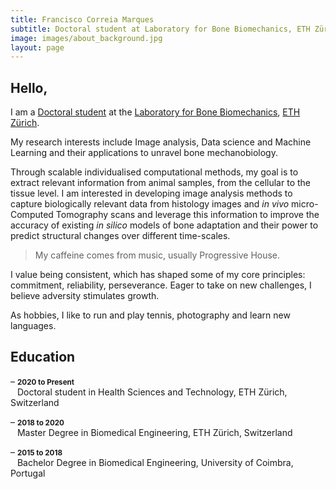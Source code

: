 ```yaml
---
title: Francisco Correia Marques
subtitle: Doctoral student at Laboratory for Bone Biomechanics, ETH Zürich.
image: images/about_background.jpg
layout: page
---
```


## Hello,

I am a <a href="https://www.bone.ethz.ch/the-group/people/person-detail.MjUyMTcy.TGlzdC8xMzcyLC01MzUzOTg1MDM=.html">Doctoral student</a> at the <a href="https://www.bone.ethz.ch/"> Laboratory for Bone Biomechanics</a>, <a href="https://ethz.ch/en.html">ETH Zürich</a>.

My research interests include Image analysis, Data science and Machine Learning and their applications to unravel bone mechanobiology.

Through scalable individualised computational methods, my goal is to extract relevant information from animal samples, from the cellular to the tissue level. I am interested in developing image analysis methods to capture biologically relevant data from histology images and *in vivo* micro-​Computed Tomography scans and leverage this information to improve the accuracy of existing *in silico* models of bone adaptation and their power to predict structural changes over different time-​scales.

> My caffeine comes from music, usually Progressive House.

I value being consistent, which has shaped some of my core principles: commitment, reliability, perseverance. Eager to take on new challenges, I believe adversity stimulates growth.

As hobbies, I like to run and play tennis, photography and learn new languages.

## Education

– <small>**2020 to Present**</small> <br>
&ensp;&nbsp;Doctoral student in Health Sciences and Technology, ETH Zürich, Switzerland <br>

– <small>**2018 to 2020**</small> <br>
&ensp;&nbsp;Master Degree in Biomedical Engineering, ETH Zürich, Switzerland <br>

– <small>**2015 to 2018**</small> <br>
&ensp;&nbsp;Bachelor Degree in Biomedical Engineering, University of Coimbra, Portugal <br>
